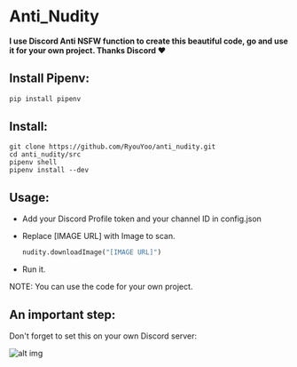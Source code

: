 # Anti_Nudity

**I use Discord Anti NSFW function to create this beautiful code, go and use it for your own project. Thanks Discord ❤️**

## Install Pipenv:

```python
pip install pipenv
```

## **Install:**

```
git clone https://github.com/RyouYoo/anti_nudity.git
cd anti_nudity/src
pipenv shell
pipenv install --dev
```

## Usage:

- Add your Discord Profile token and your channel ID in config.json
- Replace [IMAGE URL] with Image to scan.

    ```python
    nudity.downloadImage("[IMAGE URL]")
    ```

- Run it.

NOTE: You can use the code for your own project.
## An important step:

Don't forget to set this on your own Discord server:

![alt img](https://i.imgur.com/DdDHz0w.png)
